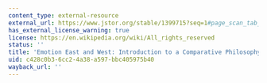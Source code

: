 ```yaml
---
content_type: external-resource
external_url: https://www.jstor.org/stable/1399715?seq=1#page_scan_tab_contents
has_external_license_warning: true
license: https://en.wikipedia.org/wiki/All_rights_reserved
status: ''
title: 'Emotion East and West: Introduction to a Comparative Philosophy'
uid: c428c0b3-6cc2-4a38-a597-bbc405975b40
wayback_url: ''
---
```

